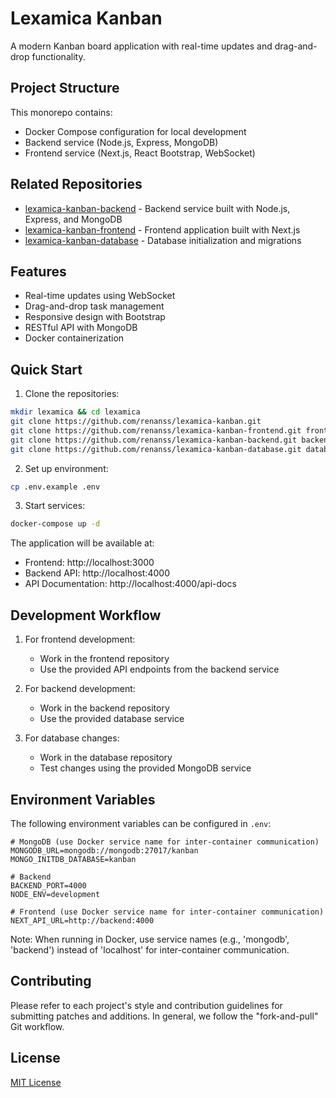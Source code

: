 # Lexamica Kanban

A modern Kanban board application with real-time updates and drag-and-drop functionality.

## Project Structure

This monorepo contains:
- Docker Compose configuration for local development
- Backend service (Node.js, Express, MongoDB)
- Frontend service (Next.js, React Bootstrap, WebSocket)

## Related Repositories

- [lexamica-kanban-backend](https://github.com/renanss/lexamica-kanban-backend) - Backend service built with Node.js, Express, and MongoDB
- [lexamica-kanban-frontend](https://github.com/renanss/lexamica-kanban-frontend) - Frontend application built with Next.js
- [lexamica-kanban-database](https://github.com/renanss/lexamica-kanban-database) - Database initialization and migrations

## Features

- Real-time updates using WebSocket
- Drag-and-drop task management
- Responsive design with Bootstrap
- RESTful API with MongoDB
- Docker containerization

## Quick Start

1. Clone the repositories:
```bash
mkdir lexamica && cd lexamica
git clone https://github.com/renanss/lexamica-kanban.git
git clone https://github.com/renanss/lexamica-kanban-frontend.git frontend
git clone https://github.com/renanss/lexamica-kanban-backend.git backend
git clone https://github.com/renanss/lexamica-kanban-database.git database
```

2. Set up environment:
```bash
cp .env.example .env
```

3. Start services:
```bash
docker-compose up -d
```

The application will be available at:
- Frontend: http://localhost:3000
- Backend API: http://localhost:4000
- API Documentation: http://localhost:4000/api-docs

## Development Workflow

1. For frontend development:
   - Work in the frontend repository
   - Use the provided API endpoints from the backend service

2. For backend development:
   - Work in the backend repository
   - Use the provided database service

3. For database changes:
   - Work in the database repository
   - Test changes using the provided MongoDB service

## Environment Variables

The following environment variables can be configured in `.env`:

```env
# MongoDB (use Docker service name for inter-container communication)
MONGODB_URL=mongodb://mongodb:27017/kanban
MONGO_INITDB_DATABASE=kanban

# Backend
BACKEND_PORT=4000
NODE_ENV=development

# Frontend (use Docker service name for inter-container communication)
NEXT_API_URL=http://backend:4000
```

Note: When running in Docker, use service names (e.g., 'mongodb', 'backend') instead of 'localhost' for inter-container communication.

## Contributing

Please refer to each project's style and contribution guidelines for submitting patches and additions. In general, we follow the "fork-and-pull" Git workflow.

## License

[MIT License](LICENSE) 
